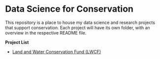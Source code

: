 # Data Science for Conservation

This repository is a place to house my data science and research projects that support conservation. Each project will have its own folder, with an overview in the respective README file.

**Project List**

- [Land and Water Conservation Fund (LWCF)]()
